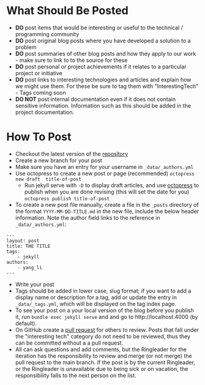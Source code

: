 What Should Be Posted
=====================
* **DO** post items that would be interesting or useful to the technical / programming community
* **DO** post original blog posts where you have developed a solution to a problem
* **DO** post summaries of other blog posts and how they apply to our work - make sure to link to to the source for these
* **DO** post personal or project achievements if it relates to a particular project or initiative
* **DO** post links to interesting technologies and articles and explain how we might use them. For these be sure to tag them with "InterestingTech" - Tags coming soon
* **DO NOT** post internal documentation even if it does not contain sensitive information. Information such as this should be added in the project documentation.


How To Post
===========
* Checkout the latest version of the [repository](https://github.com/emory-libraries/emory-libraries.github.io)
* Create a new branch for your post
* Make sure you have an entry for your username in `_data/_authors.yml`
* Use octopress to create a new post or page (recommended) `octopress new draft  title-of-post`
    * Run jekyll serve with `-D` to display draft articles, and use [octopress](https://github.com/octopress/octopress) to publish when you are done revising (this will set the date for you) `octopress publish title-of-post`
* To create a new post file manually, create a file in the `_posts` directory of the format `YYYY-MM-DD-TITLE.md` in the new file, include the below header information. Note the author field links to the reference in `_data/_authors.yml`:
```
---
layout: post
title: THE TITLE
tags:
    - jekyll
authors:
    - yang_li
---
```
* Write your post
* Tags should be added in lower case, slug format; if you want to add a display name or description for a tag, add or update the entry in
    `_data/_tags.yml`, which will be displayed on the tag index page.
* To see your post on a your local version of the blog before you publish it,  run `bundle exec jekyll serve` and and go to http://localhost:4000 (by default).
*  On GitHub create a [pull request](https://github.com/emory-libraries/emory-libraries.github.io/compare?expand=1) for others to review. Posts that fall under the "interesting tech" category do not need to be reviewed, thus they can be committed without a a pull request.
*  All can ask questions and add comments, but the Ringleader for the iteration has the responsibility to review and merge (or not merge) the pull request to the main branch.  If the post is by the current Ringleader, or the Ringleader is unavailable due to being sick or on vacation, the responsibility falls to the next person on the list.

